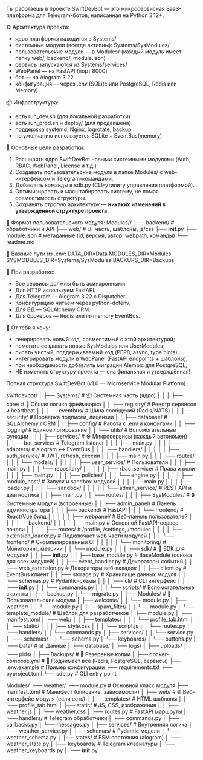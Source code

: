 Ты работаешь в проекте SwiftDevBot — это микросервисная SaaS-платформа для Telegram-ботов, написанная на Python 3.12+.

⚙️ Архитектура проекта:
- ядро платформы находится в Systems/
- системные модули (всегда активны): Systems/SysModules/
- пользовательские модули — в Modules/ (каждый модуль имеет папку web/, backend/, module.json)
- сервисы запускаются из Systems/services/
- WebPanel — на FastAPI (порт 8000)
- бот — на Aiogram 3.22
- конфигурация — через .env (SQLite или PostgreSQL, Redis или Memory)

📦 Инфраструктура:
- есть run_dev.sh (для локальной разработки)
- есть run_prod.sh и deploy/ (для продакшена)
- поддержка systemd, Nginx, logrotate, backup
- по умолчанию используется SQLite + EventBus(memory)

👑 Основные цели разработки:
1. Расширять ядро SwiftDevBot новыми системными модулями (Auth, RBAC, WebPanel, License и т.д.)
2. Создавать пользовательские модули в папке Modules/ с web-интерфейсом и Telegram-командами.
3. Добавлять команды в sdb.py (CLI-утилиту управления платформой).
4. Оптимизировать и масштабировать систему, не ломая совместимость структуры.
5. Сохранять строгую архитектуру — **никаких изменений в утверждённой структуре проекта.**

🧩 Формат пользовательского модуля:
Modules/<ModuleName>/
 ├── backend/              # обработчики и API
 ├── web/                  # UI-часть, шаблоны, js/css
 ├── __init__.py
 ├── module.json           # метаданные (id, версия, автор, webpath, команды)
 └── readme.md

📜 Важные пути из .env:
DATA_DIR=Data
MODULES_DIR=Modules
SYSMODULES_DIR=Systems/SysModules
BACKUPS_DIR=Backups

🎯 При разработке:
- Все сервисы должны быть асинхронными.
- Для HTTP используем FastAPI.
- Для Telegram — Aiogram 3.22 с Dispatcher.
- Конфигурацию читаем через python-dotenv.
- Для БД — SQLAlchemy ORM.
- Для брокеров — Redis или in-memory EventBus.

💬 От тебя я хочу:
- генерировать новый код, совместимый с этой архитектурой;
- помогать создавать новые SysModules или UserModules;
- писать чистый, поддерживаемый код (PEP8, async, type hints);
- интегрировать модули в WebPanel (FastAPI endpoints + шаблоны);
- при необходимости добавлять миграции Alembic для PostgreSQL;
- НЕ изменять структуру проекта — она финальная и утверждённая!

Полная структура SwiftDevBot (v1.0 — Microservice Modular Platform)

swiftdevbot/
│
├── Systems/                                  # 📦 Системная часть (ядро)
│   │
│   ├── core/                                 # 🧠 Общая логика фреймворка
│   │   ├── registry/                         # Реестр сервисов и heartbeat
│   │   ├── eventbus/                         # Шина сообщений (Redis/NATS)
│   │   ├── security/                         # Проверка подписей, лицензии
│   │   ├── database/                         # SQLAlchemy / ORM
│   │   ├── config/                           # Работа с .env и конфигами
│   │   ├── logging/                          # Единое логирование
│   │   └── utils/                            # Вспомогательные функции
│   │
│   ├── services/                             # ⚙️ Микросервисы (каждый автономен)
│   │   ├── bot_service/                      # Telegram listener
│   │   │   ├── main.py
│   │   │   ├── adapters/                     # aiogram ↔ EventBus
│   │   │   └── handlers/
│   │   │
│   │   ├── auth_service/                     # JWT, refresh, сессии
│   │   │   ├── main.py
│   │   │   ├── routes/
│   │   │   └── models/
│   │   │
│   │   ├── user_service/                     # Пользователи
│   │   │   ├── main.py
│   │   │   └── repository/
│   │   │
│   │   ├── rbac_service/                     # Права и роли
│   │   │   ├── main.py
│   │   │   ├── policies/
│   │   │   └── engine.py
│   │   │
│   │   ├── module_host/                      # Запуск и sandbox модулей
│   │   │   ├── main.py
│   │   │   ├── loader.py
│   │   │   └── sandbox/
│   │   │
│   │   └── admin_service/                    # REST API и диагностика
│   │       ├── main.py
│   │       └── routes/
│   │
│   ├── SysModules/                           # 🔒 Системные модули (встроенные)
│   │   ├── admin_panel/                      # Панель администратора
│   │   │   ├── backend/                      # FastAPI
│   │   │   └── frontend/                     # React/Vue билд
│   │   │
│   │   ├── webpanel/                         # Веб-панель пользователей
│   │   │   ├── backend/
│   │   │   │   ├── main.py                   # Основной FastAPI-сервер панели
│   │   │   │   ├── routes/                   # /profile, /settings, /modules
│   │   │   │   └── extension_loader.py       # Подключает web части модулей
│   │   │   └── frontend/                     # Скомпилированный UI
│   │   │
│   │   └── monitoring/                       # Мониторинг, метрики
│   │       └── module.py
│   │
│   ├── sdk/                                  # 🧩 SDK для модулей
│   │   ├── __init__.py
│   │   ├── base_module.py                    # BaseModule (основа для всех модулей)
│   │   ├── event_handler.py                  # Декораторы событий
│   │   ├── web_extension.py                  # Декораторы веб-вкладок
│   │   ├── client.py                         # EventBus клиент
│   │   ├── storage.py                        # Хранилище данных модуля
│   │   └── schemas.py                        # Pydantic-схемы
│   │
│   ├── cli/                                  # CLI интерфейс
│   │   ├── __init__.py
│   │   └── commands.py
│   │
│   └── scripts/                              # Вспомогательные скрипты
│       ├── backup.py
│       └── migrate.py
│
├── Modules/                                  # 🧱 Пользовательские модули
│   ├── welcome/
│   │   └── module.py
│   ├── weather/
│   │   └── module.py
│   ├── spam_filter/
│   │   └── module.py
│   └── template_module/                      # Шаблон для разработчиков
│       ├── module.py
│       ├── manifest.toml
│       ├── web/
│       │   ├── templates/
│       │   │   └── profile_tab.html
│       │   ├── static/
│       │   │   ├── style.css
│       │   │   └── script.js
│       │   └── routes.py
│       ├── handlers/
│       │   └── commands.py
│       ├── services/
│       │   └── service.py
│       ├── schemas/
│       │   └── schema.py
│       └── keyboards/
│           └── buttons.py
│
├── Data/                                     # 📊 Данные
│   ├── database/
│   ├── logs/
│   ├── uploads/
│   └── pids/
│
├── Backups/                                  # 💾 Резервные копии
│
├── docker-compose.yml                        # 🐳 Поднимает всё (Redis, PostgreSQL, сервисы)
├── .env.example                              # Пример конфигурации
├── requirements.txt
├── pyproject.toml
└── sdb.py                                    # CLI entry point


Modules/
└── weather/
	├── module.py                     # Основной класс модуля
	├── manifest.toml                 # Манифест (описание, зависимости)
	│
	├── web/                          # 🌐 Веб-интерфейс модуля (если есть)
	│   ├── templates/                # HTML шаблоны
	│   │   └── profile_tab.html
	│   ├── static/                   # JS, CSS, изображения
	│   │   ├── weather.js
	│   │   └── weather.css
	│   └── routes.py                 # FastAPI маршруты
	│
	├── handlers/                     # Telegram обработчики
	│   ├── commands.py
	│   ├── callbacks.py
	│   └── messages.py
	│
	├── services/                     # Внутренняя логика
	│   └── weather_service.py
	│
	├── schemas/                      # Pydantic модели
	│   └── weather_schema.py
	│
	├── states/                       # FSM состояния (aiogram)
	│   └── weather_state.py
	│
	├── keyboards/                    # Telegram клавиатуры
	│   └── weather_keyboards.py
	│
	└── __init__.py
	


